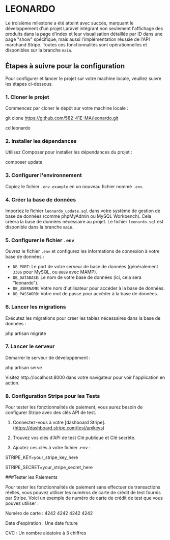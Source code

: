 # LEONARDO

Le troisième milestone a été atteint avec succès, marquant le développement d'un projet Laravel intégrant non seulement l'affichage des produits dans la page d'index et leur visualisation détaillée par ID dans une page "show" spécifique, mais aussi l'implémentation réussie de l'API marchand Stripe. Toutes ces fonctionnalités sont opérationnelles et disponibles sur la branche `main`.

## Étapes à suivre pour la configuration

Pour configurer et lancer le projet sur votre machine locale, veuillez suivre les étapes ci-dessous.

### 1. Cloner le projet

Commencez par cloner le dépôt sur votre machine locale :

git clone https://github.com/582-41E-MA/leonardo.git

cd leonardo


### 2. Installer les dépendances

Utilisez Composer pour installer les dépendances du projet :

composer update

### 3. Configurer l'environnement

Copiez le fichier `.env.example` en un nouveau fichier nommé `.env`.

### 4. Créer la base de données

Importez le fichier `leonardo_update.sql` dans votre système de gestion de base de données (comme phpMyAdmin ou MySQL Workbench). Cela créera la base de données nécessaire au projet. Le fichier `leonardo.sql` est disponible dans la branche `main`.

### 5. Configurer le fichier `.env`

Ouvrez le fichier `.env` et configurez les informations de connexion à votre base de données :

- `DB_PORT`: Le port de votre serveur de base de données (généralement `3306` pour MySQL, ou `8889` avec MAMP).
- `DB_DATABASE`: Le nom de votre base de données (ici, cela sera "leonardo").
- `DB_USERNAME`: Votre nom d'utilisateur pour accéder à la base de données.
- `DB_PASSWORD`: Votre mot de passe pour accéder à la base de données.

### 6. Lancer les migrations

Exécutez les migrations pour créer les tables nécessaires dans la base de données :

php artisan migrate


### 7. Lancer le serveur

Démarrer le serveur de développement :

php artisan serve

Visitez http://localhost:8000 dans votre navigateur pour voir l'application en action.

### 8. Configuration Stripe pour les Tests

Pour tester les fonctionnalités de paiement, vous aurez besoin de configurer Stripe avec des clés API de test.

1. Connectez-vous à votre [dashboard Stripe].(https://dashboard.stripe.com/test/apikeys)

2. Trouvez vos clés d'API de test Clé publique et Clé secrète.

3. Ajoutez ces clés à votre fichier .env :

STRIPE_KEY=your_stripe_key_here

STRIPE_SECRET=your_stripe_secret_here

###Tester les Paiements

Pour tester les fonctionnalités de paiement sans effectuer de transactions réelles, vous pouvez utiliser les numéros de carte de crédit de test fournis par Stripe. Voici un exemple de numéro de carte de crédit de test que vous pouvez utiliser :

Numéro de carte : 4242 4242 4242 4242

Date d'expiration : Une date future 

CVC : Un nombre aléatoire à 3 chiffres 








